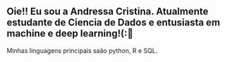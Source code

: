 ## Oie!! Eu sou a Andressa Cristina. Atualmente estudante de Ciencia de Dados e entusiasta em machine e deep learning!(:👋
Minhas linguagens principais saão python, R e SQL.

<!--
**drehcris/drehcris** is a ✨ _special_ ✨ repository because its `README.md` (this file) appears on your GitHub profile.

Meu nome é Andressa e atualmente curso Ciencia de Dados. Amo estudar dados e sou entusiasta em machine e deep learning!
